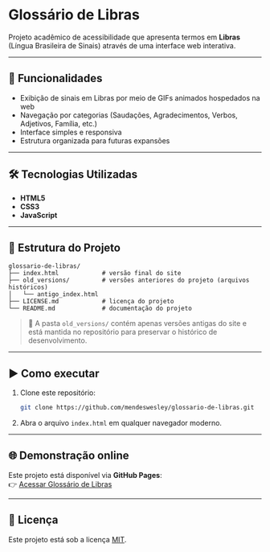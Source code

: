 # Glossário de Libras

Projeto acadêmico de acessibilidade que apresenta termos em **Libras** (Língua Brasileira de Sinais) através de uma interface web interativa.

---

## 🚀 Funcionalidades
- Exibição de sinais em Libras por meio de GIFs animados hospedados na web
- Navegação por categorias (Saudações, Agradecimentos, Verbos, Adjetivos, Família, etc.)
- Interface simples e responsiva
- Estrutura organizada para futuras expansões

---

## 🛠 Tecnologias Utilizadas
- **HTML5**
- **CSS3**
- **JavaScript**

---

## 📂 Estrutura do Projeto
```
glossario-de-libras/
├── index.html            # versão final do site
├── old_versions/         # versões anteriores do projeto (arquivos históricos)
│   └── antigo_index.html
├── LICENSE.md            # licença do projeto
└── README.md             # documentação do projeto
```

> 🔎 A pasta `old_versions/` contém apenas versões antigas do site e está mantida no repositório para preservar o histórico de desenvolvimento.

---

## ▶️ Como executar
1. Clone este repositório:
   ```bash
   git clone https://github.com/mendeswesley/glossario-de-libras.git
   ```
2. Abra o arquivo `index.html` em qualquer navegador moderno.

---

## 🌐 Demonstração online
Este projeto está disponível via **GitHub Pages**:  
👉 [Acessar Glossário de Libras](https://mendeswesley.github.io/glossario-de-libras/)

---

## 📄 Licença
Este projeto está sob a licença [MIT](./LICENSE.md).
